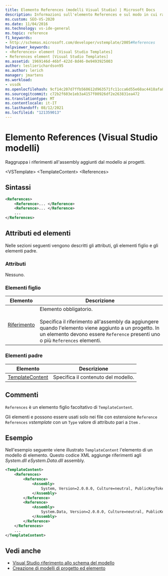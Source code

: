 ```yaml
---
title: Elemento References (modelli Visual Studio) | Microsoft Docs
description: Informazioni sull'elemento References e sul modo in cui raggruppa i riferimenti all'assembly aggiunti dal modello ai progetti.
ms.custom: SEO-VS-2020
ms.date: 11/04/2016
ms.technology: vs-ide-general
ms.topic: reference
f1_keywords:
- http://schemas.microsoft.com/developer/vstemplate/2005#References
helpviewer_keywords:
- <References> element [Visual Studio Templates]
- References element [Visual Studio Templates]
ms.assetid: 1969146d-46bf-422d-8d46-0e9493925003
author: leslierichardson95
ms.author: lerich
manager: jmartens
ms.workload:
- vssdk
ms.openlocfilehash: 9cf14c207d7ffb560612d963571fc11cca6d55e68ac4418afa8ec71bb69c0920
ms.sourcegitcommit: c72b2f603e1eb3a4157f00926df2e263831ea472
ms.translationtype: MT
ms.contentlocale: it-IT
ms.lasthandoff: 08/12/2021
ms.locfileid: "121359013"
---
```

# <a name="references-element-visual-studio-templates"></a>Elemento References (Visual Studio modelli)
Raggruppa i riferimenti all'assembly aggiunti dal modello ai progetti.

 \<VSTemplate> \<TemplateContent>
 \<References>

## <a name="syntax"></a>Sintassi

```xml
<References>
    <Reference>... </Reference>
    <Reference>... </Reference>
    ...
</References>
```

## <a name="attributes-and-elements"></a>Attributi ed elementi
 Nelle sezioni seguenti vengono descritti gli attributi, gli elementi figlio e gli elementi padre.

### <a name="attributes"></a>Attributi
 Nessuno.

### <a name="child-elements"></a>Elementi figlio

|Elemento|Descrizione|
|-------------|-----------------|
|[Riferimento](../extensibility/reference-element-visual-studio-templates.md)|Elemento obbligatorio.<br /><br /> Specifica il riferimento all'assembly da aggiungere quando l'elemento viene aggiunto a un progetto. In un elemento devono essere `Reference` presenti uno o più `References` elementi.|

### <a name="parent-elements"></a>Elementi padre

|Elemento|Descrizione|
|-------------|-----------------|
|[TemplateContent](../extensibility/templatecontent-element-visual-studio-templates.md)|Specifica il contenuto del modello.|

## <a name="remarks"></a>Commenti
 `References` è un elemento figlio facoltativo di `TemplateContent`.

 Gli elementi e possono essere usati solo nei file con estensione `Reference` `References` *vstemplate* con un `Type` valore di attributo pari a `Item` .

## <a name="example"></a>Esempio
 Nell'esempio seguente viene illustrato `TemplateContent` l'elemento di un modello di elemento. Questo codice XML aggiunge riferimenti agli *System.dll* *eSystem.Data.dll* assembly.

```xml
<TemplateContent>
    <References>
        <Reference>
            <Assembly>
                System, Version=2.0.0.0, Culture=neutral, PublicKeyToken=b77a5c561934e089
            </Assembly>
        </Reference>
        <Reference>
            <Assembly>
                System.Data, Version=2.0.0.0, Culture=neutral, PublicKeyToken=b77a5c561934e089
            </Assembly>
        </Reference>
    </References>
    ...
</TemplateContent>
```

## <a name="see-also"></a>Vedi anche
- [Visual Studio riferimento allo schema del modello](../extensibility/visual-studio-template-schema-reference.md)
- [Creazione di modelli di progetto ed elemento](../ide/creating-project-and-item-templates.md)
